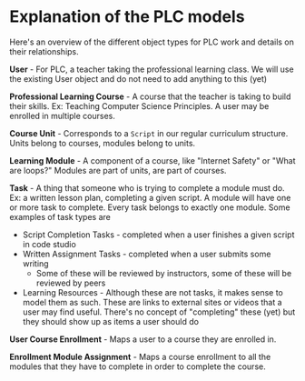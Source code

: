 # Explanation of the PLC models
Here's an overview of the different object types for PLC work and details on their relationships.
 
**User** - For PLC, a teacher taking the professional learning class. We will use the existing User object and do not need to add anything to this (yet)

**Professional Learning Course** - A course that the teacher is taking to build their skills. Ex: Teaching Computer Science Principles. A user may be enrolled in multiple courses.
 
**Course Unit** - Corresponds to a `Script` in our regular curriculum structure.  Units belong to courses, modules belong to units.
 
**Learning Module** - A component of a course, like "Internet Safety" or "What are loops?"  Modules are part of units, are part of courses.

**Task** - A thing that someone who is trying to complete a module must do. Ex: a written lesson plan, completing a given script. A module will have one or more task to complete. Every task belongs to exactly one module. Some examples of task types are
- Script Completion Tasks - completed when a user finishes a given script in code studio
- Written Assignment Tasks - completed when a user submits some writing
  - Some of these will be reviewed by instructors, some of these will be reviewed by peers
- Learning Resources - Although these are not tasks, it makes sense to model them as such. These are links to external sites or videos that a user may find useful. There's no concept of "completing" these (yet) but they should show up as items a user should do
 
**User Course Enrollment** - Maps a user to a course they are enrolled in.

**Enrollment Module Assignment** - Maps a course enrollment to all the modules that they have to complete in order to complete the course.
